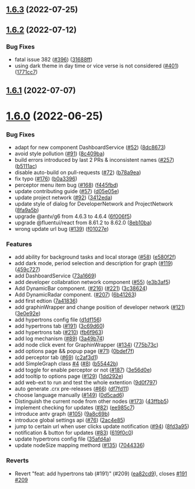 ## [1.6.3](https://github.com/hypertrons/hypertrons-crx/compare/v1.6.2...v1.6.3) (2022-07-25)



## [1.6.2](https://github.com/hypertrons/hypertrons-crx/compare/v1.6.1...v1.6.2) (2022-07-12)


### Bug Fixes

* fatal issue 382 ([#396](https://github.com/hypertrons/hypertrons-crx/issues/396)) ([31688ff](https://github.com/hypertrons/hypertrons-crx/commit/31688ff4c9470d2c14fabb20d1c3c3bc2ba28612))
* using dark theme in day time or vice verse is not considered ([#401](https://github.com/hypertrons/hypertrons-crx/issues/401)) ([1771cc7](https://github.com/hypertrons/hypertrons-crx/commit/1771cc7e347ff2b25913e0f6ef51a55709fd54b7))



## [1.6.1](https://github.com/hypertrons/hypertrons-crx/compare/v1.6.0...v1.6.1) (2022-07-07)



# [1.6.0](https://github.com/hypertrons/hypertrons-crx/compare/7a41836b12f4d2c312c71d077341ee4f59dea0bc...v1.6.0) (2022-06-25)


### Bug Fixes

* adapt for new component DashboardService ([#52](https://github.com/hypertrons/hypertrons-crx/issues/52)) ([8dc8673](https://github.com/hypertrons/hypertrons-crx/commit/8dc86734961aa71cbf3c4836de1746002557ef80))
* avoid style pollution ([#91](https://github.com/hypertrons/hypertrons-crx/issues/91)) ([8c409ba](https://github.com/hypertrons/hypertrons-crx/commit/8c409ba2727c0a18e382e6856312387bd9f07bb9))
* build errors introduced by last 2 PRs & inconsistent names ([#257](https://github.com/hypertrons/hypertrons-crx/issues/257)) ([b5111ac](https://github.com/hypertrons/hypertrons-crx/commit/b5111acde819d971e490004878cca03ff5152b45))
* disable auto-build on pull-requests ([#72](https://github.com/hypertrons/hypertrons-crx/issues/72)) ([b78a9ea](https://github.com/hypertrons/hypertrons-crx/commit/b78a9ea23108482ef74a3b76cc0da87256ce1093))
* fix typo ([#176](https://github.com/hypertrons/hypertrons-crx/issues/176)) ([b0a3396](https://github.com/hypertrons/hypertrons-crx/commit/b0a3396ab80096c8fbab1bb1ea18f2e619c287e9))
* perceptor menu item bug ([#168](https://github.com/hypertrons/hypertrons-crx/issues/168)) ([f445fbd](https://github.com/hypertrons/hypertrons-crx/commit/f445fbd1fbf40e1e6a15e45cf382fb92a3ad881b))
* update contributing guide ([#57](https://github.com/hypertrons/hypertrons-crx/issues/57)) ([d05e05e](https://github.com/hypertrons/hypertrons-crx/commit/d05e05e18caca76e23c5ba49dea30141718e258d))
* update project network ([#92](https://github.com/hypertrons/hypertrons-crx/issues/92)) ([3412eda](https://github.com/hypertrons/hypertrons-crx/commit/3412eda49468c66c110799a23388258c3c76d967))
* update style of dialog for DeveloperNetwork and ProjectNetwork ([8fa9a5b](https://github.com/hypertrons/hypertrons-crx/commit/8fa9a5b8358e8105d19f6fe2ba33b12901994c1f))
* upgrade @antv/g6 from 4.6.3 to 4.6.4 ([6f006f5](https://github.com/hypertrons/hypertrons-crx/commit/6f006f5b6cc7f55f4c3d5847f9ea81d9ae35396f))
* upgrade @fluentui/react from 8.61.2 to 8.62.0 ([8eb10ba](https://github.com/hypertrons/hypertrons-crx/commit/8eb10ba99981362f5371f872da7b758dea536c50))
* wrong update url bug ([#139](https://github.com/hypertrons/hypertrons-crx/issues/139)) ([f01027e](https://github.com/hypertrons/hypertrons-crx/commit/f01027e1e3489bed8b7f1957483df48a012a89fa))


### Features

* add ability for background tasks and local storage  ([#58](https://github.com/hypertrons/hypertrons-crx/issues/58)) ([e580f2f](https://github.com/hypertrons/hypertrons-crx/commit/e580f2f65e65a1e59ac51625fa56840990fae800))
* add dark mode, period selection and description for graph ([#119](https://github.com/hypertrons/hypertrons-crx/issues/119)) ([459c727](https://github.com/hypertrons/hypertrons-crx/commit/459c727e3809ba1b095aafcfa9d1e58918af8575))
* add DashboardService ([73a1669](https://github.com/hypertrons/hypertrons-crx/commit/73a1669fb32b287694f58b004a359b075fa4eab9))
* add developer collabration network component ([#55](https://github.com/hypertrons/hypertrons-crx/issues/55)) ([e3b3af5](https://github.com/hypertrons/hypertrons-crx/commit/e3b3af5548d01660a3a2fee19dcca101e6f3a534))
* Add DynamicBar component. ([#216](https://github.com/hypertrons/hypertrons-crx/issues/216)) ([#221](https://github.com/hypertrons/hypertrons-crx/issues/221)) ([3c38624](https://github.com/hypertrons/hypertrons-crx/commit/3c38624c89dbd6b4b08558a60442666adee32f23))
* Add DynamicRadar component. ([#207](https://github.com/hypertrons/hypertrons-crx/issues/207)) ([6b41263](https://github.com/hypertrons/hypertrons-crx/commit/6b4126310351b7460efcc93b0331098b2c876be0))
* add first edtion ([7a41836](https://github.com/hypertrons/hypertrons-crx/commit/7a41836b12f4d2c312c71d077341ee4f59dea0bc))
* add graphinWrapper and change position of developer network ([#121](https://github.com/hypertrons/hypertrons-crx/issues/121)) ([3e0e92e](https://github.com/hypertrons/hypertrons-crx/commit/3e0e92efa3dd24911ea0a729bd662457bdbe2df8))
* add hypertrons config file ([d1df156](https://github.com/hypertrons/hypertrons-crx/commit/d1df156a6be4a517d4de9f33f9e77055584fcc90))
* add hypertrons tab ([#191](https://github.com/hypertrons/hypertrons-crx/issues/191)) ([3c69d60](https://github.com/hypertrons/hypertrons-crx/commit/3c69d60f8874c34f733d0eccad372dad99b07dc9))
* add hypertrons tab ([#210](https://github.com/hypertrons/hypertrons-crx/issues/210)) ([fb6f963](https://github.com/hypertrons/hypertrons-crx/commit/fb6f963b319cafb3db442e1d351a22def7a2a016))
* add log mechanism ([#89](https://github.com/hypertrons/hypertrons-crx/issues/89)) ([3a49b74](https://github.com/hypertrons/hypertrons-crx/commit/3a49b7414a17a7b7f580d916a8a5a08867310128))
* add node click event for GraphinWrapper ([#134](https://github.com/hypertrons/hypertrons-crx/issues/134)) ([775b73c](https://github.com/hypertrons/hypertrons-crx/commit/775b73cf542f11033ea7e4f7c103f8b2182aeb1d))
* add options page && popup page ([#71](https://github.com/hypertrons/hypertrons-crx/issues/71)) ([0bdef7f](https://github.com/hypertrons/hypertrons-crx/commit/0bdef7f7963c5715db1c7b276e387d755fdb40af))
* add perceptor tab ([#69](https://github.com/hypertrons/hypertrons-crx/issues/69)) ([c2af3d1](https://github.com/hypertrons/hypertrons-crx/commit/c2af3d11df62d35e6164e7e3ee1d19eddcd36525))
* add SimpleGraph class [#4](https://github.com/hypertrons/hypertrons-crx/issues/4) ([#8](https://github.com/hypertrons/hypertrons-crx/issues/8)) ([b55442b](https://github.com/hypertrons/hypertrons-crx/commit/b55442b58cb7eef0d0ce07933aba9fc049a8d373))
* add toggle for enable perceptor or not ([#187](https://github.com/hypertrons/hypertrons-crx/issues/187)) ([3e56d0e](https://github.com/hypertrons/hypertrons-crx/commit/3e56d0ea687cbb1457bfd8bc3d4d5157b71a8305))
* add tooltip to options page ([#129](https://github.com/hypertrons/hypertrons-crx/issues/129)) ([1dd292e](https://github.com/hypertrons/hypertrons-crx/commit/1dd292e9ff76b1c786663be63c999b4496d1dd77))
* add web-ext to run and test the whole extention ([9d0f797](https://github.com/hypertrons/hypertrons-crx/commit/9d0f797eae8ba02f819aa47de5e6702acc2864ee))
* auto generate .crx pre-releases ([#66](https://github.com/hypertrons/hypertrons-crx/issues/66)) ([df7fd11](https://github.com/hypertrons/hypertrons-crx/commit/df7fd11a7328799878a7b16cd26cb7e18c4c34f8))
* choose language manually ([#149](https://github.com/hypertrons/hypertrons-crx/issues/149)) ([0d5cad6](https://github.com/hypertrons/hypertrons-crx/commit/0d5cad60ec0763046bb05e3d3a12e6174df62fe6))
* Distinguish the current node from other nodes ([#173](https://github.com/hypertrons/hypertrons-crx/issues/173)) ([43ffbb5](https://github.com/hypertrons/hypertrons-crx/commit/43ffbb53ca08a2ce1a04899c6b802a57eacc67a1))
* implement checking for updates ([#82](https://github.com/hypertrons/hypertrons-crx/issues/82)) ([ee985c7](https://github.com/hypertrons/hypertrons-crx/commit/ee985c78626f1ce42596aa0910147428fdc5f40f))
* introduce antv graph ([#105](https://github.com/hypertrons/hypertrons-crx/issues/105)) ([9a8c69b](https://github.com/hypertrons/hypertrons-crx/commit/9a8c69bb5a64df7950474153cbe6f1ff22170a66))
* introduce global settings api ([#76](https://github.com/hypertrons/hypertrons-crx/issues/76)) ([2ac4e85](https://github.com/hypertrons/hypertrons-crx/commit/2ac4e8508ea75cb1e87c3b980c65f51bbd74d97f))
* jump to certain url when user clicks update notification ([#94](https://github.com/hypertrons/hypertrons-crx/issues/94)) ([8fd3a95](https://github.com/hypertrons/hypertrons-crx/commit/8fd3a95e4a61134e483c1253bf8f61cfd04bb3fc))
* notification & button for updates ([#83](https://github.com/hypertrons/hypertrons-crx/issues/83)) ([619f0c0](https://github.com/hypertrons/hypertrons-crx/commit/619f0c07944ed7e3211033b5d2a8f55a63101b10))
* update hypertrons config file ([35afd4a](https://github.com/hypertrons/hypertrons-crx/commit/35afd4a78d2cf9227b79b6ee1b45bf43ac9dd20c))
* update nodeSize mapping methord ([#135](https://github.com/hypertrons/hypertrons-crx/issues/135)) ([7044336](https://github.com/hypertrons/hypertrons-crx/commit/7044336059011e69487db0d33c7b6d30cf2b5c8a))


### Reverts

* Revert "feat: add hypertrons tab (#191)" (#209) ([ea82cd9](https://github.com/hypertrons/hypertrons-crx/commit/ea82cd9909ae839864378e9d75b40fd43eb928de)), closes [#191](https://github.com/hypertrons/hypertrons-crx/issues/191) [#209](https://github.com/hypertrons/hypertrons-crx/issues/209)



